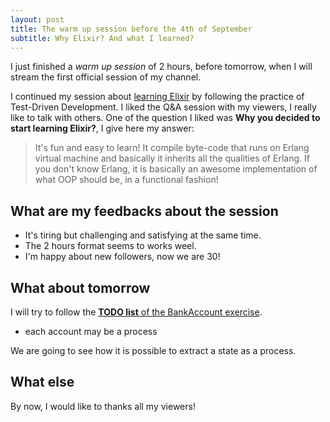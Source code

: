 ```yaml
---
layout: post
title: The warm up session before the 4th of September
subtitle: Why Elixir? And what I learned?
---
```


I just finished a *warm up session* of 2 hours, before tomorrow, when I will stream the first official session of my channel.

I continued my session about [learning Elixir](https://github.com/joebew42/elixir-playground) by following the practice of Test-Driven Development. I liked the Q&A session with my viewers, I really like to talk with others. One of the question I liked was **Why you decided to start learning Elixir?**, I give here my answer:

> It's fun and easy to learn! It compile byte-code that runs on Erlang virtual machine and basically it inherits all the qualities of Erlang. If you don't know Erlang, it is basically an awesome implementation of what OOP should be, in a functional fashion!

## What are my feedbacks about the session

* It's tiring but challenging and satisfying at the same time.
* The 2 hours format seems to works weel.
* I'm happy about new followers, now we are 30!

## What about tomorrow

I will try to follow the [**TODO list** of the BankAccount exercise](https://github.com/joebew42/elixir-playground/blob/master/examples/bank_account/scratch.md).

* each account may be a process

We are going to see how it is possible to extract a state as a process.

## What else

By now, I would like to thanks all my viewers!
